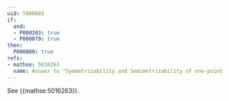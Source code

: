 ```yaml
---
uid: T000683
if:
  and:
  - P000203: true
  - P000079: true
then:
  P000080: true
refs:
- mathse: 5016263
  name: Answer to "Symmetrizability and Semimetrizability of one-point compactifications"
---
```


See {{mathse:5016263}}.
